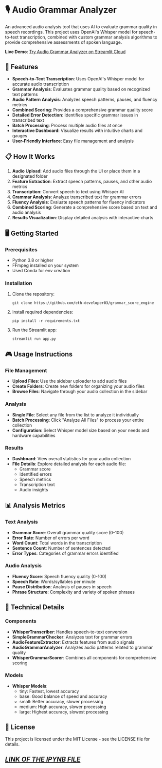 # 🎙️ Audio Grammar Analyzer

An advanced audio analysis tool that uses AI to evaluate grammar quality in speech recordings. This project uses OpenAI's Whisper model for speech-to-text transcription, combined with custom grammar analysis algorithms to provide comprehensive assessments of spoken language.

**Live Demo**: [Try Audio Grammar Analyzer on Streamlit Cloud](https://grammarscoreengine-shl.streamlit.app/)

## 🚀 Features

- **Speech-to-Text Transcription**: Uses OpenAI's Whisper model for accurate audio transcription
- **Grammar Analysis**: Evaluates grammar quality based on recognized text patterns
- **Audio Pattern Analysis**: Analyzes speech patterns, pauses, and fluency metrics
- **Combined Scoring**: Provides a comprehensive grammar quality score
- **Detailed Error Detection**: Identifies specific grammar issues in transcribed text
- **Batch Processing**: Process multiple audio files at once
- **Interactive Dashboard**: Visualize results with intuitive charts and gauges
- **User-Friendly Interface**: Easy file management and analysis

## 📋 How It Works

1. **Audio Upload**: Add audio files through the UI or place them in a designated folder
2. **Feature Extraction**: Extract speech patterns, pauses, and other audio metrics
3. **Transcription**: Convert speech to text using Whisper AI
4. **Grammar Analysis**: Analyze transcribed text for grammar errors
5. **Fluency Analysis**: Evaluate speech patterns for fluency indicators
6. **Combined Scoring**: Generate a comprehensive score based on text and audio analysis
7. **Results Visualization**: Display detailed analysis with interactive charts

## 🖥️ Getting Started

### Prerequisites

- Python 3.8 or higher
- FFmpeg installed on your system
- Used Conda for env creation

### Installation

1. Clone the repository:

   ```
   git clone https://github.com/eth-developer03/grammar_score_engine

   ```

2. Install required dependencies:

   ```
   pip install -r requirements.txt
   ```

3. Run the Streamlit app:
   ```
   streamlit run app.py
   ```

## 🎮 Usage Instructions

### File Management

- **Upload Files**: Use the sidebar uploader to add audio files
- **Create Folders**: Create new folders for organizing your audio files
- **Browse Files**: Navigate through your audio collection in the sidebar

### Analysis

- **Single File**: Select any file from the list to analyze it individually
- **Batch Processing**: Click "Analyze All Files" to process your entire collection
- **Configuration**: Select Whisper model size based on your needs and hardware capabilities

### Results

- **Dashboard**: View overall statistics for your audio collection
- **File Details**: Explore detailed analysis for each audio file:
  - Grammar score
  - Identified errors
  - Speech metrics
  - Transcription text
  - Audio insights

## 📊 Analysis Metrics

### Text Analysis

- **Grammar Score**: Overall grammar quality score (0-100)
- **Error Rate**: Number of errors per word
- **Word Count**: Total words in the transcription
- **Sentence Count**: Number of sentences detected
- **Error Types**: Categories of grammar errors identified

### Audio Analysis

- **Fluency Score**: Speech fluency quality (0-100)
- **Speech Rate**: Words/syllables per minute
- **Pause Distribution**: Analysis of pauses in speech
- **Phrase Structure**: Complexity and variety of spoken phrases

## 🧪 Technical Details

### Components

- **WhisperTranscriber**: Handles speech-to-text conversion
- **SimpleGrammarChecker**: Analyzes text for grammar errors
- **AudioFeatureExtractor**: Extracts features from audio signals
- **AudioGrammarAnalyzer**: Analyzes audio patterns related to grammar quality
- **WhisperGrammarScorer**: Combines all components for comprehensive scoring

### Models

- **Whisper Models**:
  - tiny: Fastest, lowest accuracy
  - base: Good balance of speed and accuracy
  - small: Better accuracy, slower processing
  - medium: High accuracy, slower processing
  - large: Highest accuracy, slowest processing

## 📄 License

This project is licensed under the MIT License - see the LICENSE file for details.

## [_LINK OF THE IPYNB FILE_](https://colab.research.google.com/drive/1ZsU7PbU_xqQU2X7oIpIR-LF9Z1vSUk3-?usp=sharing)
